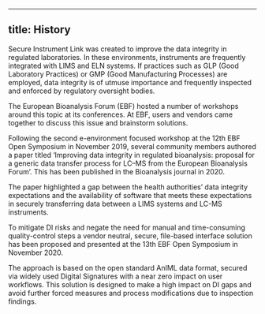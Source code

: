----
title:  History
----

Secure Instrument Link was created to improve the data 
integrity in regulated laboratories. In these environments,
instruments are frequently integrated with LIMS and ELN 
systems. If practices such as GLP (Good Laboratory
Practices) or GMP (Good Manufacturing Processes) are
employed, data integrity is of utmuse importance and
frequently inspected and enforced by regulatory oversight
bodies.

The European Bioanalysis Forum (EBF) hosted a number of
workshops around this topic at its conferences. At EBF,
users and vendors came together to discuss this issue
and brainstorm solutions.

Following the second e-environment focused workshop at the 12th EBF Open Symposium in November 2019, several 
community members authored a paper titled ‘Improving data integrity in regulated bioanalysis: proposal for a generic data transfer process for LC–MS from the European Bioanalysis Forum’. This has been published in the Bioanalysis journal in 2020.

The paper highlighted a gap between the health authorities’ data integrity expectations and the availability of software that meets these expectations in securely transferring data between a LIMS systems and LC-MS instruments.

To mitigate DI risks and negate the need for manual and time-consuming quality-control steps a vendor neutral, secure, file-based interface solution has been proposed and presented at the 13th EBF Open Symposium in November 2020.

The approach is based on the open standard AnIML data format, secured via widely used Digital Signatures with a near zero impact on user workflows. This solution is designed to make a high impact on DI gaps and avoid further forced measures and process modifications due to inspection findings.